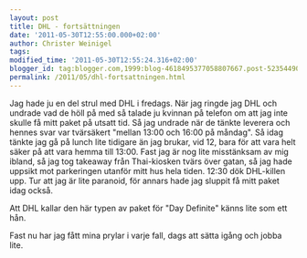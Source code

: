 ```yaml
---
layout: post
title: DHL - fortsättningen
date: '2011-05-30T12:55:00.000+02:00'
author: Christer Weinigel
tags: 
modified_time: '2011-05-30T12:55:24.316+02:00'
blogger_id: tag:blogger.com,1999:blog-4618495377058807667.post-5235449015353445486
permalink: /2011/05/dhl-fortsattningen.html
---
```

Jag hade ju en del strul med DHL i fredags. När jag ringde jag DHL och undrade
vad de höll på med så talade ju kvinnan på telefon om att jag inte skulle få
mitt paket på utsatt tid.  Så jag undrade när de tänkte
leverera och hennes svar var tvärsäkert "mellan 13:00 och 16:00 på
måndag".    Så idag
tänkte jag gå på lunch lite tidigare än jag brukar, vid 12, bara för att vara
helt säker på att vara hemma till 13:00.  Fast jag är nog
lite misstänksam av mig ibland, så jag tog takeaway från Thai-kiosken tvärs
över gatan, så jag hade uppsikt mot parkeringen utanför mitt hus hela
tiden.  12:30 dök DHL-killen upp.  Tur att
jag är lite paranoid, för annars hade jag sluppit få mitt paket idag också.

  
Att DHL kallar den här typen av paket för "Day Definite" känns lite som ett
hån.

  
Fast nu har jag fått mina prylar i varje fall, dags att sätta igång och jobba
lite.

